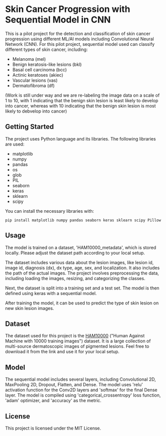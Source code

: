 # Skin Cancer Progression with Sequential Model in CNN

This is a pilot project for the detection and classification of skin cancer progression using different ML/AI models including Convolutional Neural Network (CNN). For this pilot project, sequential model used can classify different types of skin cancer, including:

- Melanoma (mel)
- Benign keratosis-like lesions (bkl) 
- Basal cell carcinoma (bcc) 
- Actinic keratoses (akiec) 
- Vascular lesions (vas) 
- Dermatofibroma (df)

(Work is still under way and we are re-labeling the image data on a scale of 1 to 10, with 1 indicating that the benign skin lesion is least likely to develop into cancer, whereas with 10 indicating that the benign skin lesion is most likely to debvelop into cancer)

## Getting Started

The project uses Python language and its libraries. The following libraries are used:

- matplotlib
- numpy
- pandas
- os
- glob
- PIL
- seaborn
- keras
- sklearn
- scipy

You can install the necessary libraries with:

```
pip install matplotlib numpy pandas seaborn keras sklearn scipy Pillow
```

## Usage

The model is trained on a dataset, 'HAM10000_metadata', which is stored locally. Please adjust the dataset path according to your local setup. 

The dataset includes various data about the lesion images, like lesion id, image id, diagnosis (dx), dx type, age, sex, and localization. It also includes the path of the actual images. The project involves preprocessing the data, including loading the images, resizing, and categorizing the classes.

Next, the dataset is split into a training set and a test set. The model is then defined using keras with a sequential model.

After training the model, it can be used to predict the type of skin lesion on new skin lesion images.

## Dataset

The dataset used for this project is the [HAM10000](https://dataverse.harvard.edu/dataset.xhtml?persistentId=doi:10.7910/DVN/DBW86T) ("Human Against Machine with 10000 training images") dataset. It is a large collection of multi-source dermatoscopic images of pigmented lesions. Feel free to download it from the link and use it for your local setup.

## Model

The sequential model includes several layers, including Convolutional 2D, MaxPooling 2D, Dropout, Flatten, and Dense. The model uses 'relu' activation function for the Conv2D layers and 'softmax' for the final Dense layer. The model is compiled using 'categorical_crossentropy' loss function, 'adam' optimizer, and 'accuracy' as the metric.

## License

This project is licensed under the MIT License.

